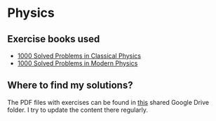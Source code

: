 # Physics

## Exercise books used

* <a href="https://www.amazon.com/1000-Solved-Problems-Classical-Physics-ebook/dp/B00F75M5E2">1000 Solved Problems in Classical Physics</a>
* <a href="https://www.amazon.com/1000-Solved-Problems-Modern-Physics/dp/3642043321">1000 Solved Problems in Modern Physics</a>

## Where to find my solutions?

The PDF files with exercises can be found in <a href="https://drive.google.com/drive/folders/1GM608jTCW-ap646FHYQm5H8i-GgVlzJn?usp=sharing">this</a> shared Google Drive folder. I try to update the content there regularly.
